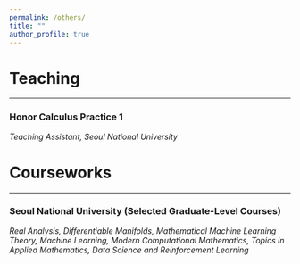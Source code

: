 ```yaml
---
permalink: /others/
title: ""
author_profile: true
---
```


# Teaching
---
### Honor Calculus Practice 1  
*Teaching Assistant, Seoul National University*

# Courseworks
---
### Seoul National University (Selected Graduate-Level Courses)
*Real Analysis, Differentiable Manifolds, Mathematical Machine Learning Theory, Machine Learning, Modern Computational Mathematics, Topics in Applied Mathematics, Data Science and Reinforcement Learning*

